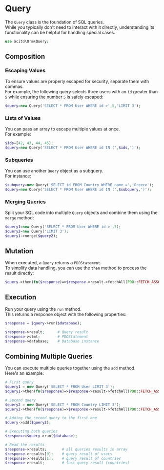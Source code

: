 # Query
The `Query` class is the foundation of SQL queries.  
While you typically don't need to interact with it directly, understanding its functionality can be helpful for handling special cases.

```php
use acitd\Orm\Query;
```

## Composition
### Escaping Values
To ensure values are properly escaped for security, separate them with commas.  
For example, the following query selects three users with an `id` greater than `5` while ensuring the number `5` is safely escaped:

```php
$query=new Query('SELECT * FROM User WHERE id >',5,'LIMIT 3');
```

### Lists of Values
You can pass an array to escape multiple values at once.  
For example:

```php
$ids=[42, 43, 44, 45];
$query=new Query('SELECT * FROM User WHERE id IN (',$ids,')');
```

### Subqueries
You can use another `Query` object as a subquery.  
For instance:

```php
$subquery=new Query('SELECT id FROM Country WHERE name =','Greece');
$query=new Query('SELECT * FROM User WHERE id IN (',$subquery,')');
```

### Merging Queries
Split your SQL code into multiple `Query` objects and combine them using the `merge` method:

```php
$query1=new Query('SELECT * FROM User WHERE id >',5);
$query2=new Query('LIMIT 3');
$query1->merge($query2);
```

## Mutation
When executed, a `Query` returns a `PDOStatement`.  
To simplify data handling, you can use the `then` method to process the result directly:

```php
$query->then(fn($response)=>$response->result->fetchAll(PDO::FETCH_ASSOC));
```

## Execution
Run your query using the `run` method.  
This returns a response object with the following properties:

```php
$response = $query->run($database);

$response->result;      # Query result
$response->stmt;        # PDOStatement
$response->database;    # Database instance
```

## Combining Multiple Queries
You can execute multiple queries together using the `add` method.  
Here's an example:

```php
# First query
$query1 = new Query('SELECT * FROM User LIMIT 3');
$query1->then(fn($response)=>$response->result->fetchAll(PDO::FETCH_ASSOC));

# Second query
$query2 = new Query('SELECT * FROM Country LIMIT 3');
$query2->then(fn($response)=>$response->result->fetchAll(PDO::FETCH_ASSOC));

# Adding the second query to the first one
$query->add($query2);

# Executing both queries
$response=$query->run($database);

# Read the results
$response->results;       # all queries results in array
$response->results[0];    # query result of users
$response->results[1];    # query result of countries
$response->result;        # last query result (countries)
```
